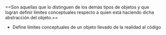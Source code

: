 ==Son aquellas que lo distinguen de los demás tipos de objetos y que logran definir límites conceptuales respecto a quien está haciendo dicha abstracción del objeto.==

- Define límites conceptuales de un objeto llevado de la realidad al código

